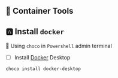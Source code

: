 ## :whale2: Container Tools


## :a: Install `docker`

:tada: Using `choco` in `Powershell` admin terminal


- [ ] Install [Docker](https://www.docker.com/) Desktop

```
choco install docker-desktop
```
